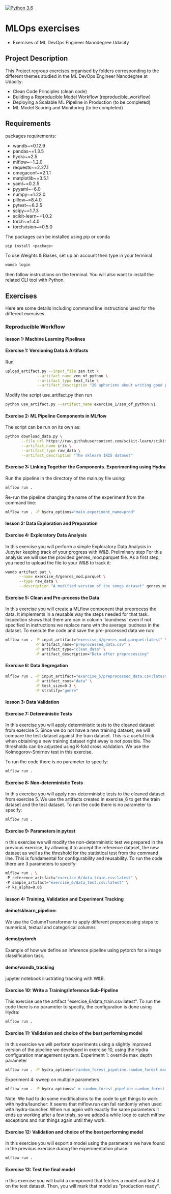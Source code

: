 [![Python 3.6](https://img.shields.io/badge/python-3.8-blue.svg)](https://www.python.org/downloads/release/python-360/)
# MLOps exercises

- Exercises of ML DevOps Engineer Nanodegree Udacity

## Project Description

This Project regroup exercises organised by folders corresponding to 
the different themes studied in the ML DevOps Engineer Nanodegree at 
Udacity:
  - Clean Code Principles (clean code)
  - Building a Reproducible Model Workflow (reproducible_workflow)
  - Deploying a Scalable ML Pipeline in Production (to be completed)
  - ML Model Scoring and Monitoring (to be completed)

## Requirements
packages requirements:

  - wandb~=0.12.9 
  - pandas~=1.3.5 
  - hydra~=2.5 
  - mlflow~=1.2.0 
  - requests~=2.27.1 
  - omegaconf~=2.1.1 
  - matplotlib~=3.5.1 
  - yaml~=0.2.5 
  - pyyaml~=6.0 
  - numpy~=1.22.0 
  - pillow~=8.4.0
  - pytest~=6.2.5 
  - scipy~=1.7.3 
  - scikit-learn~=1.0.2
  - torch~=1.4.0
  - torchvision~=0.5.0

The packages can be installed using pip or conda
```bash
pip install <package>
```
To use Weights & Biases, set up an account then type in your terminal
```bash
wandb login
```
then follow instructions on the terminal. You will also want to install the related 
CLI tool with Python.


## Exercises
Here are some details including command line instructions used for the different exercises
### Reproducible Workflow

#### lesson 1: Machine Learning Pipelines

#### Exercise 1: Versioning Data & Artifacts
Run 
```bash
upload_artifact.py --input_file zen.txt \
              --artifact_name zen_of_python \
              --artifact_type text_file \
              --artifact_description "20 aphorisms about writing good python code"
```
Modify the script use_artifact.py then run
```bash
python use_artifact.py --artifact_name exercise_1/zen_of_python:v1
```
#### Exercise 2: ML Pipeline Components in MLflow
The script can be run on its own as:
```bash
python download_data.py \
       --file_url https://raw.githubusercontent.com/scikit-learn/scikit-learn/4dfdfb4e1bb3719628753a4ece995a1b2fa5312a/sklearn/datasets/data/iris.csv \
       --artifact_name iris \
       --artifact_type raw_data \
       --artifact_description "The sklearn IRIS dataset"
```
#### Exercise 3: Linking Together the Components. Experimenting using Hydra
Run the pipeline in the directory of the main.py file using:
```bash
mlflow run .
```
Re-run the pipeline changing the name of the experiment from the command line:
```bash
mlflow run . -P hydra_options="main.experiment_name=prod"
```
#### lesson 2: Data Exploration and Preparation

#### Exercise 4: Exploratory Data Analysis
In this exercise you will perform a simple Exploratory Data Analysis in Jupyter keeping track of 
your progress with W&B.
Preliminary step
For this analysis we will use the provided genres_mod.parquet file. As a first step, you need to upload the file to
your W&B to track it:
```bash
wandb artifact put \
      --name exercise_4/genres_mod.parquet \
      --type raw_data \
      --description "A modified version of the songs dataset" genres_mod.parquet
```

#### Exercise 5: Clean and Pre-process the Data
In this exercise you will create a MLflow component that preprocess the data. It implements in a 
reusable way the steps needed for that task.
Inspection shows that there are nan in column 'loundness' even if not specified in instructions
we replace nans wth the average loudness in the dataset.
To execute the code and save the pre-processed data we run:
```bash
mlflow run . -P input_artifact="exercise_4/genres_mod.parquet:latest" \
             -P artifact_name="preprocessed_data.csv" \
             -P artifact_type="clean_data" \
             -P artifact_description="Data after preprocessing"
```
#### Exercise 6: Data Segregation
```bash
mlflow run . -P input_artifact="exercise_5/preprocessed_data.csv:latest" \
             -P artifact_root="data" \
             -P test_size=0.3 \
             -P stratify="genre"
```

#### lesson 3: Data Validation

#### Exercise 7: Deterministic Tests
In this exercise you will apply deterministic tests to the cleaned dataset from exercise 5.
Since we do not have a new training dataset, we will compare the test dataset against the train dataset. 
This is a useful trick when obtaining a new training dataset right away is not possible. 
The thresholds can be adjusted using K-fold cross validation.
We use the Kolmogorov-Smirnov test in this exercise.

To run the code there is no parameter to specify:
```bash
mlflow run . 
```

#### Exercise 8: Non-deterministic Tests
In this exercise you will apply non-deterministic tests to the cleaned dataset from exercise 5. We use the artifacts 
created in exercise_6 to get the train dataset and the test dataset.
To run the code there is no parameter to specify:
```bash
mlflow run . 
```

#### Exercise 9: Parameters in pytest
n this exercise we will modify the non-deterministic test we prepared in the previous exercise, by allowing it to 
accept the reference dataset, the new dataset as well as the threshold for the statistical test from the command line. 
This is fundamental for configurability and reusability.
To run the code there are 3 parameters to specify:
```bash
mlflow run . \
-P reference_artifact="exercise_6/data_train.csv:latest" \
-P sample_artifact="exercise_6/data_test.csv:latest" \
-P ks_alpha=0.05
```

#### lesson 4: Training, Validation and Experiment Tracking

#### demo/sklearn_pipeline:
We use the ColumnTransformer to apply different preprocessing steps to numerical, textual and categorical columns

#### demo/pytorch
Example of how we define an inference pipeline using pytorch for a image classification task.

#### demo/wandb_tracking
jupyter notebook illustrating tracking with W&B.

#### Exercise 10: Write a Training/Inference Sub-Pipeline
This exercise use the artifact "exercise_6/data_train.csv:latest". 
To run the code there is no parameter to specify, the configuration is done using Hydra:
```bash
mlflow run . 
```
#### Exercise 11: Validation and choice of the best performing model
In this exercise we will perform experiments using a slightly improved version of the pipeline we developed in 
exercise 10, using the Hydra configuration management system.
Experiment 1: override max_depth parameter
```bash
mlflow run . -P hydra_options="random_forest_pipeline.random_forest.max_depth=5"
```
Experiment 4: sweep on multiple parameters
```bash
mlflow run . -P hydra_options="-m random_forest_pipeline.random_forest.max_depth=range(10,50,3) random_forest_pipeline.tfidf.max_features=range(50,200,50) hydra/launcher=joblib"
```
Note: We had to do some modifications to the code to get things to work with hydra/launcher:
It seems that mlflow.run can fail randomly when used with hydra-launcher. When run again with exactly the same 
parameters it ends up working after a few trials, so we added a while loop to catch mlflow exceptions and run things 
again until they work.
#### Exercise 12: Validation and choice of the best performing model
In this exercise you will export a model using the parameters we have found in the previous exercise during 
the experimentation phase.
```bash
mlflow run . 
```

#### Exercise 13: Test the final model
n this exercise you will build a component that fetches a model and test it on the test dataset.
Then, you will mark that model as "production ready".
